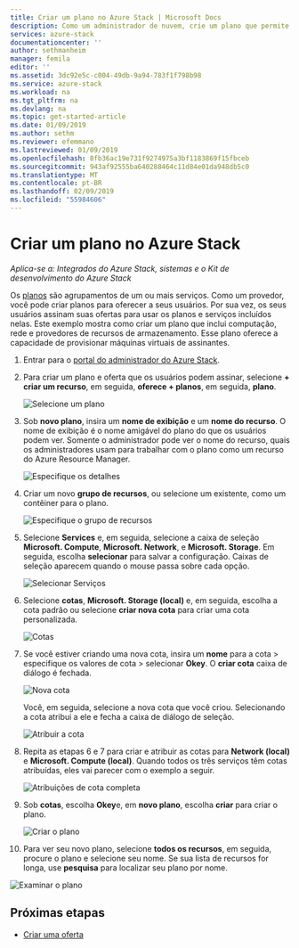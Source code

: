 ```yaml
---
title: Criar um plano no Azure Stack | Microsoft Docs
description: Como um administrador de nuvem, crie um plano que permite que os assinantes provisionar máquinas de virtuais.
services: azure-stack
documentationcenter: ''
author: sethmanheim
manager: femila
editor: ''
ms.assetid: 3dc92e5c-c004-49db-9a94-783f1f798b98
ms.service: azure-stack
ms.workload: na
ms.tgt_pltfrm: na
ms.devlang: na
ms.topic: get-started-article
ms.date: 01/09/2019
ms.author: sethm
ms.reviewer: efemmano
ms.lastreviewed: 01/09/2019
ms.openlocfilehash: 8fb36ac19e731f9274975a3bf1183869f15fbceb
ms.sourcegitcommit: 943af92555ba640288464c11d84e01da948db5c0
ms.translationtype: MT
ms.contentlocale: pt-BR
ms.lasthandoff: 02/09/2019
ms.locfileid: "55984606"
---
```

# <a name="create-a-plan-in-azure-stack"></a>Criar um plano no Azure Stack

*Aplica-se a: Integrados do Azure Stack, sistemas e o Kit de desenvolvimento do Azure Stack*

Os [planos](azure-stack-key-features.md) são agrupamentos de um ou mais serviços. Como um provedor, você pode criar planos para oferecer a seus usuários. Por sua vez, os seus usuários assinam suas ofertas para usar os planos e serviços incluídos nelas. Este exemplo mostra como criar um plano que inclui computação, rede e provedores de recursos de armazenamento. Esse plano oferece a capacidade de provisionar máquinas virtuais de assinantes.

1. Entrar para o [portal do administrador do Azure Stack](https://adminportal.local.azurestack.external).

2. Para criar um plano e oferta que os usuários podem assinar, selecione **+ criar um recurso**, em seguida, **oferece + planos**, em seguida, **plano**.
  
   ![Selecione um plano](media/azure-stack-create-plan/select-plan.png)

3. Sob **novo plano**, insira um **nome de exibição** e um **nome do recurso**. O nome de exibição é o nome amigável do plano do que os usuários podem ver. Somente o administrador pode ver o nome do recurso, quais os administradores usam para trabalhar com o plano como um recurso do Azure Resource Manager.

   ![Especifique os detalhes](media/azure-stack-create-plan/plan-name.png)

4. Criar um novo **grupo de recursos**, ou selecione um existente, como um contêiner para o plano.

   ![Especifique o grupo de recursos](media/azure-stack-create-plan/resource-group.png)

5. Selecione **Services** e, em seguida, selecione a caixa de seleção **Microsoft. Compute**, **Microsoft. Network**, e **Microsoft. Storage**. Em seguida, escolha **selecionar** para salvar a configuração. Caixas de seleção aparecem quando o mouse passa sobre cada opção.
  
   ![Selecionar Serviços](media/azure-stack-create-plan/services.png)

6. Selecione **cotas**, **Microsoft. Storage (local)** e, em seguida, escolha a cota padrão ou selecione **criar nova cota** para criar uma cota personalizada.
  
   ![Cotas](media/azure-stack-create-plan/quotas.png)

7. Se você estiver criando uma nova cota, insira um **nome** para a cota > especifique os valores de cota > selecionar **Okey**. O **criar cota** caixa de diálogo é fechada.

   ![Nova cota](media/azure-stack-create-plan/new-quota.png)

   Você, em seguida, selecione a nova cota que você criou. Selecionando a cota atribui a ele e fecha a caixa de diálogo de seleção.
  
   ![Atribuir a cota](media/azure-stack-create-plan/assign-quota.png)

8. Repita as etapas 6 e 7 para criar e atribuir as cotas para **Network (local)** e **Microsoft. Compute (local)**. Quando todos os três serviços têm cotas atribuídas, eles vai parecer com o exemplo a seguir.

   ![Atribuições de cota completa](media/azure-stack-create-plan/all-quotas-assigned.png)

9. Sob **cotas**, escolha **Okey**e, em **novo plano**, escolha **criar** para criar o plano.

    ![Criar o plano](media/azure-stack-create-plan/create.png)

10. Para ver seu novo plano, selecione **todos os recursos**, em seguida, procure o plano e selecione seu nome. Se sua lista de recursos for longa, use **pesquisa** para localizar seu plano por nome.

   ![Examinar o plano](media/azure-stack-create-plan/plan-overview.png)

## <a name="next-steps"></a>Próximas etapas

* [Criar uma oferta](azure-stack-create-offer.md)
